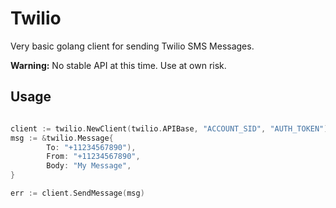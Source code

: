 # Twilio

Very basic golang client for sending Twilio SMS Messages.

**Warning:** No stable API at this time. Use at own risk.

## Usage

```go

client := twilio.NewClient(twilio.APIBase, "ACCOUNT_SID", "AUTH_TOKEN")
msg := &twilio.Message{
        To: "+11234567890"),
        From: "+11234567890",
        Body: "My Message",
}

err := client.SendMessage(msg)
```